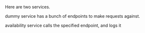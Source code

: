 Here are two services.

dummy service has a bunch of endpoints to make requests against.

availability service calls the specified endpoint, and logs it
